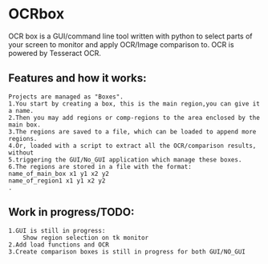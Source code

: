 # OCRbox

OCR box is a GUI/command line tool written with python to select parts of your screen to monitor and apply OCR/Image comparison to.
OCR is powered by Tesseract OCR.

## Features and how it works:
    Projects are managed as "Boxes".
    1.You start by creating a box, this is the main region,you can give it a name.
    2.Then you may add regions or comp-regions to the area enclosed by the main box.
    3.The regions are saved to a file, which can be loaded to append more regions.
    4.Or, loaded with a script to extract all the OCR/comparison results, without
    5.triggering the GUI/No_GUI application which manage these boxes.
    6.The regions are stored in a file with the format:
    name_of_main_box x1 y1 x2 y2
    name_of_region1 x1 y1 x2 y2
    .
## Work in progress/TODO: 
    1.GUI is still in progress:
        Show region selection on tk monitor
    2.Add load functions and OCR
    3.Create comparison boxes is still in progress for both GUI/NO_GUI
    
